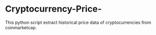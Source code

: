 # Cryptocurrency-Price-
This python script extract historical price data of cryptocurrencies from coinmarketcap. 
